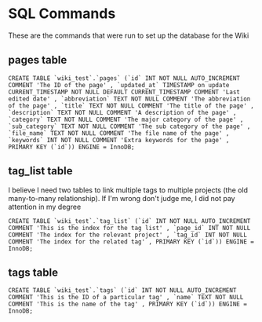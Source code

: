 # SQL Commands
These are the commands that were run to set up the database for the Wiki

## pages table
```
CREATE TABLE `wiki_test`.`pages` (`id` INT NOT NULL AUTO_INCREMENT COMMENT 'The ID of the page' , `updated_at` TIMESTAMP on update CURRENT_TIMESTAMP NOT NULL DEFAULT CURRENT_TIMESTAMP COMMENT 'Last edited date' , `abbreviation` TEXT NOT NULL COMMENT 'The abbreviation of the page' , `title` TEXT NOT NULL COMMENT 'The title of the page' , `description` TEXT NOT NULL COMMENT 'A description of the page' , `category` TEXT NOT NULL COMMENT 'The major category of the page' , `sub_category` TEXT NOT NULL COMMENT 'The sub category of the page' , `file_name` TEXT NOT NULL COMMENT 'The file name of the page' , `keywords` INT NOT NULL COMMENT 'Extra keywords for the page' , PRIMARY KEY (`id`)) ENGINE = InnoDB;
```

## tag_list table
I believe I need two tables to link multiple tags to multiple projects (the old many-to-many relationship). If I'm wrong don't judge me, I did not pay attention in my degree

```
CREATE TABLE `wiki_test`.`tag_list` (`id` INT NOT NULL AUTO_INCREMENT COMMENT 'This is the index for the tag list' , `page_id` INT NOT NULL COMMENT 'The index for the relevant project' , `tag_id` INT NOT NULL COMMENT 'The index for the related tag' , PRIMARY KEY (`id`)) ENGINE = InnoDB;
```

## tags table
```
CREATE TABLE `wiki_test`.`tags` (`id` INT NOT NULL AUTO_INCREMENT COMMENT 'This is the ID of a particular tag' , `name` TEXT NOT NULL COMMENT 'This is the name of the tag' , PRIMARY KEY (`id`)) ENGINE = InnoDB;
```